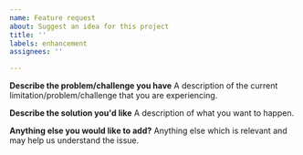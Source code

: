 ```yaml
---
name: Feature request
about: Suggest an idea for this project
title: ''
labels: enhancement
assignees: ''

---
```


**Describe the problem/challenge you have**
A description of the current limitation/problem/challenge that you are experiencing.

**Describe the solution you'd like**
A description of what you want to happen.

**Anything else you would like to add?**
Anything else which is relevant and may help us understand the issue.
